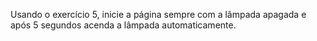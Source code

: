 Usando o exercício 5, inicie a página sempre com a lâmpada apagada e após 5 segundos acenda a lâmpada automaticamente.

